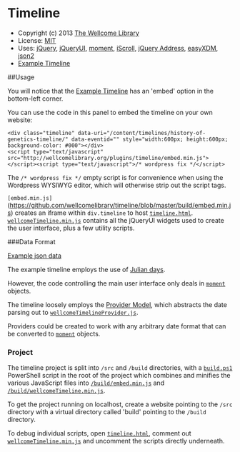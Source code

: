 Timeline
========

* Copyright (c) 2013 [The Wellcome Library](http://wellcomelibrary.org/)
* License: [MIT](http://en.wikipedia.org/wiki/MIT_License)
* Uses: [jQuery](https://github.com/jquery/jquery), [jQueryUI](https://github.com/jquery/jquery-ui), [moment](https://github.com/timrwood/moment), [iScroll](https://github.com/cubiq/iscroll), [jQuery Address](https://github.com/asual/jquery-address), [easyXDM](https://github.com/oyvindkinsey/easyXDM), [json2](https://github.com/douglascrockford/JSON-js)
* [Example Timeline](http://wellcomelibrary.org/using-the-library/subject-guides/genetics/makers-of-modern-genetics/genetics-timeline/)

##Usage

You will notice that the [Example Timeline](http://wellcomelibrary.org/using-the-library/subject-guides/genetics/makers-of-modern-genetics/genetics-timeline/) has an 'embed' option in the bottom-left corner.

You can use the code in this panel to embed the timeline on your own website: 

	<div class="timeline" data-uri="/content/timelines/history-of-genetics-timeline/" data-eventid="" style="width:600px; height:600px; background-color: #000"></div>
	<script type="text/javascript" src="http://wellcomelibrary.org/plugins/timeline/embed.min.js"></script><script type="text/javascript">/* wordpress fix */</script>

The `/* wordpress fix */` empty script is for convenience when using the Wordpress WYSIWYG editor, which will otherwise strip out the script tags.

`[embed.min.js]`(https://github.com/wellcomelibrary/timeline/blob/master/build/embed.min.js) creates an iframe within `div.timeline` to host [`timeline.html`](https://github.com/wellcomelibrary/timeline/blob/master/src/timeline.html). [`wellcomeTimeline.min.js`](https://github.com/wellcomelibrary/timeline/blob/master/build/wellcomeTimeline.min.js) contains all the jQueryUI widgets used to create the user interface, plus a few utility scripts.

###Data Format

[Example json data](http://wellcomelibrary.org/content/timelines/history-of-genetics-timeline/)

The example timeline employs the use of [Julian days](http://www.digirati.co.uk/Blogs/Dates/2011/8/Handling-historical-dates/).

However, the code controlling the main user interface only deals in [`moment`](https://github.com/timrwood/moment) objects.

The timeline loosely employs the [Provider Model](http://en.wikipedia.org/wiki/Provider_model), which abstracts the date parsing out to [`wellcomeTimelineProvider.js`](https://github.com/wellcomelibrary/timeline/blob/master/src/js/wellcomeTimelineProvider.js).

Providers could be created to work with any arbitrary date format that can be converted to [`moment`](https://github.com/timrwood/moment) objects.

### Project

The timeline project is split into `/src` and `/build` directories, with a [`build.ps1`](https://github.com/wellcomelibrary/timeline/blob/master/build.ps1) PowerShell script in the root of the project which combines and minifies the various JavaScript files into [`/build/embed.min.js`](https://github.com/wellcomelibrary/timeline/blob/master/build/embed.min.js) and [`/build/wellcomeTimeline.min.js`](https://github.com/wellcomelibrary/timeline/blob/master/build/wellcomeTimeline.min.js).

To get the project running on localhost, create a website pointing to the `/src` directory with a virtual directory called 'build' pointing to the `/build` directory.

To debug individual scripts, open [`timeline.html`](https://github.com/wellcomelibrary/timeline/blob/master/src/timeline.html), comment out [`wellcomeTimeline.min.js`](https://github.com/wellcomelibrary/timeline/blob/master/build/wellcomeTimeline.min.js) and uncomment the scripts directly underneath.






